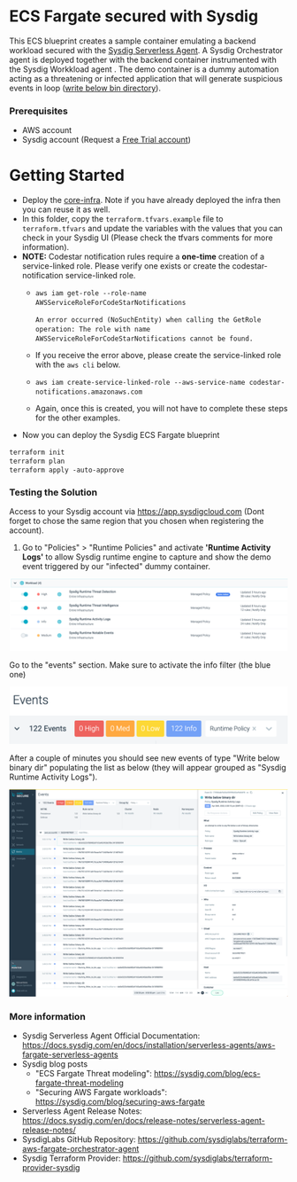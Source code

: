 # ECS Fargate secured with Sysdig

This ECS blueprint creates a sample container emulating a backend workload secured with the [Sysdig Serverless Agent](https://docs.sysdig.com/en/docs/installation/serverless-agents/aws-fargate-serverless-agents/). A Sysdig Orchestrator agent is deployed together with the backend container instrumented with the Sysdig Workkload agent .
The demo container is a dummy automation acting as a threatening or infected application that will generate suspicious events in loop ([write below bin directory](https://falco.org/docs/rules/exceptions/)).

### Prerequisites
* AWS account
* Sysdig account (Request a [Free Trial account](https://sysdig.com/start-free/))

# Getting Started
* Deploy the [core-infra](../core-infra/README.md). Note if you have already deployed the infra then you can reuse it as well.
* In this folder, copy the `terraform.tfvars.example` file to `terraform.tfvars` and update the variables with the values that you can check in your Sysdig UI (Please check the tfvars comments for more information).
* **NOTE:** Codestar notification rules require a **one-time** creation of a service-linked role. Please verify one exists or create the codestar-notification service-linked role.
  * `aws iam get-role --role-name AWSServiceRoleForCodeStarNotifications`

    ```An error occurred (NoSuchEntity) when calling the GetRole operation: The role with name AWSServiceRoleForCodeStarNotifications cannot be found.```
  *  If you receive the error above, please create the service-linked role with the `aws cli` below.
  * `aws iam create-service-linked-role --aws-service-name codestar-notifications.amazonaws.com`
  * Again, once this is created, you will not have to complete these steps for the other examples.
* Now you can deploy the Sysdig ECS Fargate blueprint
```shell
terraform init
terraform plan
terraform apply -auto-approve
```

### Testing the Solution

Access to your Sysdig account via https://app.sysdigcloud.com (Dont forget to chose the same region that you chosen when registering the account).

1. Go to "Policies" > "Runtime Policies" and activate <b>'Runtime Activity Logs'</b> to allow Sysdig runtime engine to capture and show the demo event triggered by our "infected" dummy container.

  <p align="center">
    <img src="../../docs/sysdig-secure-rules.png"/>
  </p>

Go to the "events" section. Make sure to activate the info filter (the blue one)

<p align="center">
  <img src="../../docs/sysdig-secure-event-filters.png"/>
</p>

After a couple of minutes you should see new events of type "Write below binary dir" populating the list as below (they will appear grouped as "Sysdig Runtime Activity Logs").

<p align="center">
  <img src="../../docs/sysdig-secure-screenshot.png"/>
</p>


### More information
* Sysdig Serverless Agent Official Documentation: https://docs.sysdig.com/en/docs/installation/serverless-agents/aws-fargate-serverless-agents
* Sysdig blog posts
  *  "ECS Fargate Threat modeling": https://sysdig.com/blog/ecs-fargate-threat-modeling
  *  "Securing AWS Fargate workloads": https://sysdig.com/blog/securing-aws-fargate
* Serverless Agent Release Notes: https://docs.sysdig.com/en/docs/release-notes/serverless-agent-release-notes/
* SysdigLabs GitHub Repository: https://github.com/sysdiglabs/terraform-aws-fargate-orchestrator-agent
* Sysdig Terraform Provider: https://github.com/sysdiglabs/terraform-provider-sysdig
